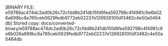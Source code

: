 [BINARY FILE: e59788ac474dc2ad0b26c72cfdd8b241db15fd9fea592798c4f4981c9e6b026a698bc8a765ceb0629fedb9772eb02237e126928100df3482c4e50a0464db]
Stored copy: docs/converted-binary/e59788ac474dc2ad0b26c72cfdd8b241db15fd9fea592798c4f4981c9e6b026a698bc8a765ceb0629fedb9772eb02237e126928100df3482c4e50a0464db
